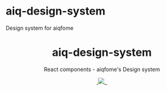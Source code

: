 # aiq-design-system
Design system for aiqfome


<h1 align="center">aiq-design-system</h1>

<p align="center">React components - aiqfome's Design system</p>

<p align="center">
  <a aria-label="npm package" href="https://www.npmjs.com/package/aiq-design-system">
    <img alt="" src="https://img.shields.io/npm/v/@aiqfome/aiq-design-system.svg">
  </a>
  <a aria-label="contributors graph" href="https://github.com/aiqfome/aiq-design-system/graphs/contributors">
    <img src="https://img.shields.io/github/contributors/aiqfome/aiq-design-system.svg">
  </a>
  <a aria-label="last commit" href="https://github.com/aiqfome/aiq-design-system/commits/master">
    <img alt="" src=
  "https://img.shields.io/github/last-commit/aiqfome/aiq-design-system.svg">
  </a>
  <a aria-label="license" href="https://github.com/aiqfome/aiq-design-system/blob/master/LICENSE">
    <img src="https://img.shields.io/github/license/aiqfome/aiq-design-system.svg" alt="">
  </a>
</p>
